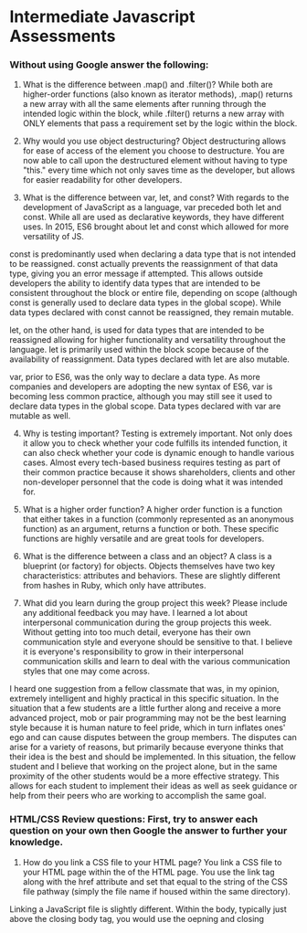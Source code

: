 # Intermediate Javascript Assessments

### Without using Google answer the following:

1. What is the difference between .map() and .filter()?
While both are higher-order functions (also known as iterator methods), .map() returns a new array with all the same elements after running through the intended logic within the block, while .filter() returns a new array with ONLY elements that pass a requirement set by the logic within the block.

2. Why would you use object destructuring?
Object destructuring allows for ease of access of the element you choose to destructure. You are now able to call upon the destructured element without having to type "this." every time which not only saves time as the developer, but allows for easier readability for other developers.

3. What is the difference between var, let, and const?
With regards to the development of JavaScript as a language, var preceded both let and const. While all are used as declarative keywords, they have different uses. In 2015, ES6 brought about let and const which allowed for more versatility of JS.

const is predominantly used when declaring a data type that is not intended to be reassigned. const actually prevents the reassignment of that data type, giving you an error message if attempted. This allows outside developers the ability to identify data types that are intended to be consistent throughout the block or entire file, depending on scope (although const is generally used to declare data types in the global scope). While data types declared with const cannot be reassigned, they remain mutable.

let, on the other hand, is used for data types that are intended to be reassigned allowing for higher functionality and versatility throughout the language. let is primarily used within the block scope because of the availability of reassignment. Data types declared with let are also mutable.

var, prior to ES6, was the only way to declare a data type. As more companies and developers are adopting the new syntax of ES6, var is becoming less common practice, although you may still see it used to declare data types in the global scope. Data types declared with var are mutable as well.

4. Why is testing important?
Testing is extremely important. Not only does it allow you to check whether your code fulfills its intended function, it can also check whether your code is dynamic enough to handle various cases. Almost every tech-based business requires testing as part of their common practice because it shows shareholders, clients and other non-developer personnel that the code is doing what it was intended for.

5. What is a higher order function?
A higher order function is a function that either takes in a function (commonly represented as an anonymous function) as an argument, returns a function or both. These specific functions are highly versatile and are great tools for developers.

6. What is the difference between a class and an object?
A class is a blueprint (or factory) for objects. Objects themselves have two key characteristics: attributes and behaviors. These are slightly different from hashes in Ruby, which only have attributes.

7. What did you learn during the group project this week? Please include any additional feedback you may have.
I learned a lot about interpersonal communication during the group projects this week. Without getting into too much detail, everyone has their own communication style and everyone should be sensitive to that. I believe it is everyone's responsibility to grow in their interpersonal communication skills and learn to deal with the various communication styles that one may come across.

I heard one suggestion from a fellow classmate that was, in my opinion, extremely intelligent and highly practical in this specific situation. In the situation that a few students are a little further along and receive a more advanced project, mob or pair programming may not be the best learning style because it is human nature to feel pride, which in turn inflates ones' ego and can cause disputes between the group members. The disputes can arise for a variety of reasons, but primarily because everyone thinks that their idea is the best and should be implemented. In this situation, the fellow student and I believe that working on the project alone, but in the same proximity of the other students would be a more effective strategy. This allows for each student to implement their ideas as well as seek guidance or help from their peers who are working to accomplish the same goal.


### HTML/CSS Review questions: First, try to answer each question on your own then Google the answer to further your knowledge.

1. How do you link a CSS file to your HTML page?
You link a CSS file to your HTML page within the <head> of the HTML page. You use the link tag along with the href attribute and set that equal to the string of the CSS file pathway (simply the file name if housed within the same directory).

Linking a JavaScript file is slightly different. Within the body, typically just above the closing body tag, you would use the oepning and closing <script> tags along with the attribute src and set that equal to the string of the JS file pathway (or simply the file name if housed within the same directory). This is typically located at the bottom of the body because everything in the HTML page linked to JS above these tags will be recognized. Anything below these tags (while still within the body) will not be recognized by the JS file.

2. What is the difference between a div and a span?
A div tag is used to separate different pieces of the DOM, while span is used to "span" across the entire page of the DOM. div tags will naturally "span" across the entire DOM but are generally styled with a linked CSS file in order to only "contain" a portion of the page. span will always stretch across the entire DOM.

Google:
I wasn't even close! According to google, span is in-line usually used for a small chunk of HTML. In contrast, a div is block-line (which is equivalent to having a line-break before and after using it) and used to group larger chunks of code.

3. What is a CSS class? When should you use an id instead of a class?
A CSS class is signified with dot notation. For example, .button would call upon a class named "button" in the linked HTML file and you would they be able to style accordingly. An id on the other hand is signified by a pound sign (or hash tag). An example of this would be, #startButton.

An id is useful when your intention is to style a specific piece of the DOM, and not every element that's of the same type. Extending off the example I used above, if I wanted to turn all my buttons blue, I could give them all a class of .button, but if I wanted one of these buttons a slightly different hue or change the saturation, I could use id in order to individually style it.

4. Name 4 semantic HTML tags.
I don't know.

Google:
According to Google, a semantic HTML tag is one that introduces meaning to the web page rather than just presentation. These tags include, but are not limited to, the header tags (<h1> - <h6>), <blockquote>, <code> and <em>.

5. What are three options for creating responsive design?
I am not familiar with what a responsive design entails, but it sounds like CSS event listeners. A few options of CSS event listeners would be a hover (which applies a style change when hovering over the intended element), a focus (which applies a style change when the element is "in focus") and afterclick (which applies a style after the element has been clicked).

Google:
According to Google (specifically w3schools), creating a responsive design is about using HTML and CSS to automatically resize, hide, shrink, or enlarge a website, to make it look good on all devices. One option is setting the viewport, which gives the browser instructions on how to control the page's dimensions and scaling. A second option is by creating responsive images by playing around with height and width properties and using percentages rather than static dimensions. The third option is by creating responsive text using something called vw (or viewport width), which allows the font size to change according to the size of the browser window.


### Stretch: The following questions are potential interview questions. First, try to answer each question on your own then Google the answer to further your knowledge.

1. What is front end development? Can you identify any tools/skills that are uniquely required of front end developers?
Front end development can also be thought of as client-side development. This encompasses UI/UX and the functionality entangled with that. Some specific languages from this course that would be worth focusing on if considering a front-end dev route would be HTML, CSS, JS and ReactJS. One tool that I really liked from this course was the wireframing. Getting a low fidelity wireframe of your page is a great way to get the basic skeleton and have a general idea of where elements are and how they will interact.

2. What is block scope in JavaScript?

3. How would you explain the idea of "inheritance" in object oriented programming?
